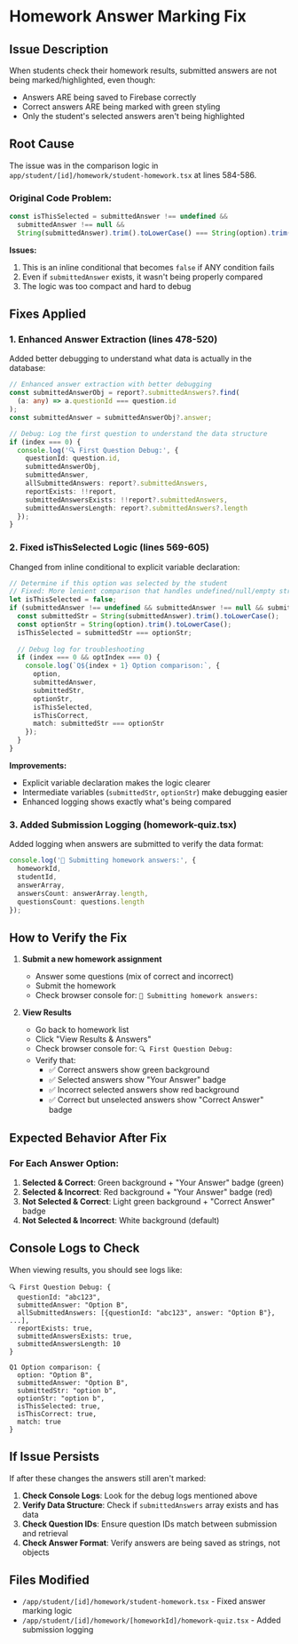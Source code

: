 # Homework Answer Marking Fix

## Issue Description
When students check their homework results, submitted answers are not being marked/highlighted, even though:
- Answers ARE being saved to Firebase correctly
- Correct answers ARE being marked with green styling
- Only the student's selected answers aren't being highlighted

## Root Cause
The issue was in the comparison logic in `app/student/[id]/homework/student-homework.tsx` at lines 584-586.

### Original Code Problem:
```typescript
const isThisSelected = submittedAnswer !== undefined && 
  submittedAnswer !== null && 
  String(submittedAnswer).trim().toLowerCase() === String(option).trim().toLowerCase();
```

**Issues:**
1. This is an inline conditional that becomes `false` if ANY condition fails
2. Even if `submittedAnswer` exists, it wasn't being properly compared
3. The logic was too compact and hard to debug

## Fixes Applied

### 1. Enhanced Answer Extraction (lines 478-520)
Added better debugging to understand what data is actually in the database:

```typescript
// Enhanced answer extraction with better debugging
const submittedAnswerObj = report?.submittedAnswers?.find(
  (a: any) => a.questionId === question.id
);
const submittedAnswer = submittedAnswerObj?.answer;

// Debug: Log the first question to understand the data structure
if (index === 0) {
  console.log('🔍 First Question Debug:', {
    questionId: question.id,
    submittedAnswerObj,
    submittedAnswer,
    allSubmittedAnswers: report?.submittedAnswers,
    reportExists: !!report,
    submittedAnswersExists: !!report?.submittedAnswers,
    submittedAnswersLength: report?.submittedAnswers?.length
  });
}
```

### 2. Fixed isThisSelected Logic (lines 569-605)
Changed from inline conditional to explicit variable declaration:

```typescript
// Determine if this option was selected by the student
// Fixed: More lenient comparison that handles undefined/null/empty string cases
let isThisSelected = false;
if (submittedAnswer !== undefined && submittedAnswer !== null && submittedAnswer !== "") {
  const submittedStr = String(submittedAnswer).trim().toLowerCase();
  const optionStr = String(option).trim().toLowerCase();
  isThisSelected = submittedStr === optionStr;
  
  // Debug log for troubleshooting
  if (index === 0 && optIndex === 0) {
    console.log(`Q${index + 1} Option comparison:`, {
      option,
      submittedAnswer,
      submittedStr,
      optionStr,
      isThisSelected,
      isThisCorrect,
      match: submittedStr === optionStr
    });
  }
}
```

**Improvements:**
- Explicit variable declaration makes the logic clearer
- Intermediate variables (`submittedStr`, `optionStr`) make debugging easier
- Enhanced logging shows exactly what's being compared

### 3. Added Submission Logging (homework-quiz.tsx)
Added logging when answers are submitted to verify the data format:

```typescript
console.log('🚀 Submitting homework answers:', {
  homeworkId,
  studentId,
  answerArray,
  answersCount: answerArray.length,
  questionsCount: questions.length
});
```

## How to Verify the Fix

1. **Submit a new homework assignment**
   - Answer some questions (mix of correct and incorrect)
   - Submit the homework
   - Check browser console for: `🚀 Submitting homework answers:`

2. **View Results**
   - Go back to homework list
   - Click "View Results & Answers"
   - Check browser console for: `🔍 First Question Debug:`
   - Verify that:
     - ✅ Correct answers show green background
     - ✅ Selected answers show "Your Answer" badge
     - ✅ Incorrect selected answers show red background
     - ✅ Correct but unselected answers show "Correct Answer" badge

## Expected Behavior After Fix

### For Each Answer Option:
1. **Selected & Correct**: Green background + "Your Answer" badge (green)
2. **Selected & Incorrect**: Red background + "Your Answer" badge (red)
3. **Not Selected & Correct**: Light green background + "Correct Answer" badge
4. **Not Selected & Incorrect**: White background (default)

## Console Logs to Check

When viewing results, you should see logs like:
```
🔍 First Question Debug: {
  questionId: "abc123",
  submittedAnswer: "Option B",
  allSubmittedAnswers: [{questionId: "abc123", answer: "Option B"}, ...],
  reportExists: true,
  submittedAnswersExists: true,
  submittedAnswersLength: 10
}

Q1 Option comparison: {
  option: "Option B",
  submittedAnswer: "Option B",
  submittedStr: "option b",
  optionStr: "option b",
  isThisSelected: true,
  isThisCorrect: true,
  match: true
}
```

## If Issue Persists

If after these changes the answers still aren't marked:

1. **Check Console Logs**: Look for the debug logs mentioned above
2. **Verify Data Structure**: Check if `submittedAnswers` array exists and has data
3. **Check Question IDs**: Ensure question IDs match between submission and retrieval
4. **Check Answer Format**: Verify answers are being saved as strings, not objects

## Files Modified
- `/app/student/[id]/homework/student-homework.tsx` - Fixed answer marking logic
- `/app/student/[id]/homework/[homeworkId]/homework-quiz.tsx` - Added submission logging
